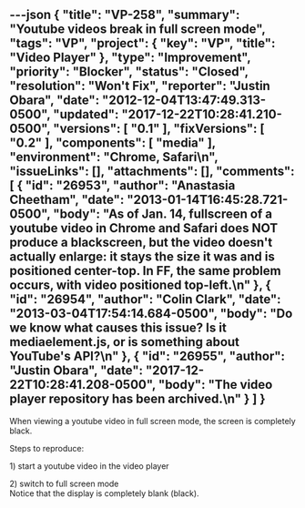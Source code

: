 ---json
{
  "title": "VP-258",
  "summary": "Youtube videos break in full screen mode",
  "tags": "VP",
  "project": {
    "key": "VP",
    "title": "Video Player"
  },
  "type": "Improvement",
  "priority": "Blocker",
  "status": "Closed",
  "resolution": "Won't Fix",
  "reporter": "Justin Obara",
  "date": "2012-12-04T13:47:49.313-0500",
  "updated": "2017-12-22T10:28:41.210-0500",
  "versions": [
    "0.1"
  ],
  "fixVersions": [
    "0.2"
  ],
  "components": [
    "media"
  ],
  "environment": "Chrome, Safari\n",
  "issueLinks": [],
  "attachments": [],
  "comments": [
    {
      "id": "26953",
      "author": "Anastasia Cheetham",
      "date": "2013-01-14T16:45:28.721-0500",
      "body": "As of Jan. 14, fullscreen of a youtube video in Chrome and Safari does NOT produce a blackscreen, but the video doesn't actually enlarge: it stays the size it was and is positioned center-top. In FF, the same problem occurs, with video positioned top-left.\n"
    },
    {
      "id": "26954",
      "author": "Colin Clark",
      "date": "2013-03-04T17:54:14.684-0500",
      "body": "Do we know what causes this issue? Is it mediaelement.js, or is something about YouTube's API?\n"
    },
    {
      "id": "26955",
      "author": "Justin Obara",
      "date": "2017-12-22T10:28:41.208-0500",
      "body": "The video player repository has been archived.\n"
    }
  ]
}
---
When viewing a youtube video in full screen mode, the screen is completely black.

Steps to reproduce:

1\) start a youtube video in the video player

2\) switch to full screen mode\
Notice that the display is completely blank (black).

        